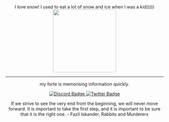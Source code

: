 <div id="header" align="center">
  I love snow! I used to eat a lot of snow and ice when I was a kid))))) 
<div id="header" align="center">
<img src="https://media.giphy.com/media/6YNgoTEPs6vZe/giphy.gif" width="200"/>
</div>


____________


my forte is memorising information quickly. 

<div id="badges">
</a>
<a href="https://discord.com/channels/@tinaminaline">
<img src="https://img.shields.io/badge/Discord-black?style=for-the-badge&logo=discord&logoColor=white" alt="Discord Badge"/>
</a>
<a href="https://twitter.com/AmandaB87350724">
<img src="https://img.shields.io/badge/Twitter-blue?style=for-the-badge&logo=twitter&logoColor=white" alt="Twitter Badge"/>
</a>
</div>


If we strive to see the very end from the beginning, we will never move forward. It is important to take the first step, and it is important to be sure that it is the right one. - Fazil Iskander, Rabbits and Murderers

